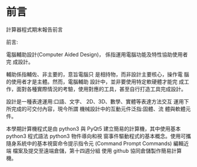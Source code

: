 前言
===

計算器程式期末報告前言

前言:

電腦輔助設計(Computer Aided Design)，
係指運用電腦功能及特性協助使用者完
成設計。

輔助係指輔佐、非主要的，意旨電腦只
是相持物，而非設計主要核心，操作電
腦的使用者才是主體。然而，電腦輔助
設計中，並非要使用特定軟硬體才能完
成工作，面對各種實際情況的考驗，使用對應的工具，甚至自行打造工具完成設計。

設計是一種表達運用:口語、文字、
2D、3D、數學、實體等表達方法交互
運用下所完成的可交付內容，現今所謂
機械設計中的互動元件泛指:固體、流
體與軟體元件。

本學期計算機程式是由 python3 與 PyQt5 
建立簡易的計算機，其中使用基本
python3 程式語法 python3 物件導向和視
窗事件驅動程式的基本概念。使用可攜
隨身系統中的基本視窗命令提示指令元 
(Command Prompt Commands) 編輯近端
檔案及提交至遠端倉儲，第十四週分組
使用 github 協同倉儲製作簡易計算機。
